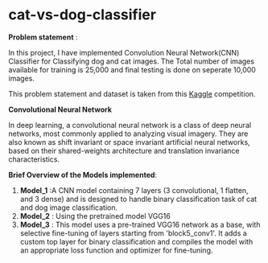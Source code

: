 # cat-vs-dog-classifier

**Problem statement** :

In this project, I have implemented Convolution Neural Network(CNN) Classifier for Classifying dog and cat images. The Total number of images available for training is 25,000 and final testing is done on seperate 10,000 images.

This problem statement and dataset is taken from this [Kaggle](https://www.kaggle.com/c/dogs-vs-cats) competition.

**Convolutional Neural Network**

In deep learning, a convolutional neural network is a class of deep neural networks, most commonly applied to analyzing visual imagery. They are also known as shift invariant or space invariant artificial neural networks, based on their shared-weights architecture and translation invariance characteristics.
 
 **Brief Overview of the Models implemented**:
 1. **Model_1** :A CNN model containing 7 layers (3 convolutional, 1 flatten, and 3 dense) and is designed to handle binary classification task of cat and dog image classification.
 2. **Model_2** : Using the pretrained model VGG16
 3. **Model_3** : This model uses a pre-trained VGG16 network as a base, with selective fine-tuning of layers starting from 'block5_conv1'. It adds a custom top layer for binary classification and compiles the model with an appropriate loss function and optimizer for fine-tuning.
